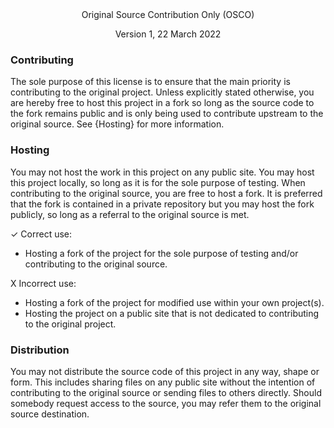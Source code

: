 <div align="center">
  Original Source Contribution Only (OSCO)
  
  Version 1, 22 March 2022
</div>

### Contributing
  The sole purpose of this license is to ensure that the main priority is contributing to the original project. Unless explicitly stated otherwise, you are hereby free to host this project in a fork so long as the source code to the fork remains public and is only being used to contribute upstream to the original source. See {Hosting} for more information.

### Hosting
You may not host the work in this project on any public site. You may host this project locally, so long as it is for the sole purpose of testing. When contributing to the original source, you are free to host a fork. It is preferred that the fork is contained in a private repository but you may host the fork publicly, so long as a referral to the original source is met.

✓ Correct use:
- Hosting a fork of the project for the sole purpose of testing and/or contributing to the original source.

X Incorrect use:
- Hosting a fork of the project for modified use within your own project(s).
- Hosting the project on a public site that is not dedicated to contributing to the original project.

### Distribution
You may not distribute the source code of this project in any way, shape or form. This includes sharing files on any public site without the intention of contributing to the original source or sending files to others directly. Should somebody request access to the source, you may refer them to the original source destination.
